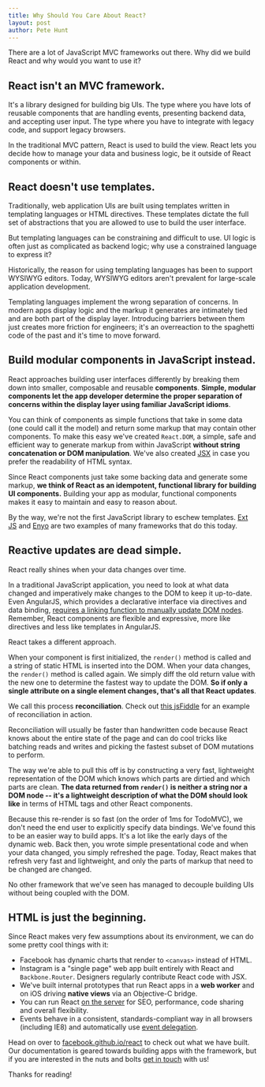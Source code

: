 ```yaml
---
title: Why Should You Care About React?
layout: post
author: Pete Hunt
---
```


There are a lot of JavaScript MVC frameworks out there. Why did we build React
and why would you want to use it?


## React isn't an MVC framework.

It's a library designed for building big UIs. The type where you have lots of
reusable components that are handling events, presenting backend data, and
accepting user input. The type where you have to integrate with legacy code, and
support legacy browsers.

In the traditional MVC pattern, React is used to build the view. React lets you
decide how to manage your data and business logic, be it outside of React
components or within.

## React doesn't use templates.

Traditionally, web application UIs are built using templates written in
templating languages or HTML directives. These templates dictate the full set of
abstractions that you are allowed to use to build the user interface.

But templating languages can be constraining and difficult to use. UI logic is
often just as complicated as backend logic; why use a constrained language to
express it?

Historically, the reason for using templating languages has been to support
WYSIWYG editors. Today, WYSIWYG editors aren't prevalent for large-scale
application development.

Templating languages implement the wrong separation of concerns. In modern apps
display logic and the markup it generates are intimately tied and are both part
of the display layer. Introducing barriers between them just creates more
friction for engineers; it's an overreaction to the spaghetti code of the past
and it's time to move forward.

## Build modular components in JavaScript instead.

React approaches building user interfaces differently by breaking them down into
smaller, composable and reusable **components**. **Simple, modular components let
the app developer determine the proper separation of concerns within the display
layer using familiar JavaScript idioms**.

You can think of components as simple functions that take in some data (one could
call it the model) and return some markup that may contain other components. To
make this easy we've created `React.DOM`, a simple, safe and efficient way to
generate markup from within JavaScript **without string concatenation or DOM
manipulation**. We've also created
[JSX](facebook.github.io/react/docs/syntax.html) in case you prefer the
readability of HTML syntax.

Since React components just take some backing data and generate some markup, **we
think of React as an idempotent, functional library for building UI components.**
Building your app as modular, functional components makes it easy to maintain and
easy to reason about.

By the way, we're not the first JavaScript library to eschew templates.
[Ext JS](http://www.sencha.com/products/extjs/) and [Enyo](http://enyojs.com/)
are two examples of many frameworks that do this today.

## Reactive updates are dead simple.

React really shines when your data changes over time.

In a traditional JavaScript application, you need to look at what data changed
and imperatively make changes to the DOM to keep it up-to-date. Even AngularJS,
which provides a declarative interface via directives and data binding,
[requires a linking function to manually update DOM nodes](http://docs.angularjs.org/guide/directive#reasonsbehindthecompilelinkseparation).
Remember, React components are flexible and expressive, more like directives
and less like templates in AngularJS.

React takes a different approach.

When your component is first initialized, the `render()` method is called and a
string of static HTML is inserted into the DOM. When your data changes, the
`render()` method is called again. We simply diff the old return value with the
new one to determine the fastest way to update the DOM. **So if only a single
attribute on a single element changes, that's all that React updates**.

We call this process **reconciliation**. Check out
[this jsFiddle](http://jsfiddle.net/fv6RD/3/) for an example of reconciliation
in action.

Reconciliation will usually be faster than handwritten code because React knows
about the entire state of the page and can do cool tricks like batching reads
and writes and picking the fastest subset of DOM mutations to perform.

The way we're able to pull this off is by constructing a very fast, lightweight
representation of the DOM which knows which parts are dirtied and which parts
are clean. **The data returned from `render()` is neither a string nor a DOM
node -- it's a lightweight description of what the DOM should look like** in
terms of HTML tags and other React components.

Because this re-render is so fast (on the order of 1ms for TodoMVC), we don't
need the end user to explicitly specify data bindings. We've found this to be an
easier way to build apps. It's a lot like the early days of the dynamic web.
Back then, you wrote simple presentational code and when your data changed, you
simply refreshed the page. Today, React makes that refresh very fast and
lightweight, and only the parts of markup that need to be changed are changed.

No other framework that we've seen has managed to decouple building UIs without
being coupled with the DOM.

## HTML is just the beginning.

Since React makes very few assumptions about its environment, we can do some
pretty cool things with it:

- Facebook has dynamic charts that render to `<canvas>` instead of HTML.
- Instagram is a "single page" web app built entirely with React and
  `Backbone.Router`. Designers regularly contribute React code with JSX.
- We've built internal prototypes that run React apps in a **web worker** and
  on iOS driving **native views** via an Objective-C bridge.
- You can run React
  [on the server](http://github.com/petehunt/react-server-rendering)
  for SEO, performance, code sharing and overall flexibility.
- Events behave in a consistent, standards-compliant way in all browsers
  (including IE8) and automatically use
  [event delegation](http://davidwalsh.name/event-delegate).

Head on over to
[facebook.github.io/react](http://facebook.github.io/react) to check
out what we have built. Our documentation is geared towards building
apps with the framework, but if you are interested in the
nuts and bolts
[get in touch](http://facebook.github.io/react/support.html) with us!

Thanks for reading!
